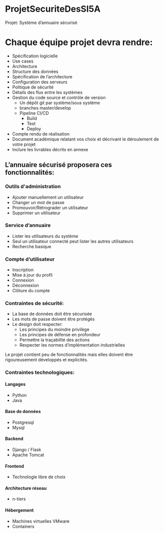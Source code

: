 # ProjetSecuriteDesSI5A
Projet: Système d’annuaire sécurisé

# Chaque équipe projet devra rendre:

- Spécification logicielle
- Use cases
- Architecture
- Structure des données
- Spécification de l’architecture
- Configuration des serveurs
- Politique de sécurité
- Détails des flux entre les systèmes
- Gestion du code source et contrôle de version
  - Un dépôt git par système/sous système
  - branches master/develop
  - Pipeline CI/CD
    - Build
    - Test
    - Deploy
- Compte rendu de réalisation
- Document académique relatant vos choix et décrivant le déroulement de votre projet
- Inclure les livrables décrits en annexe

## L’annuaire sécurisé proposera ces fonctionnalités:

### Outils d'administration
- Ajouter manuellement un utilisateur
- Changer un mot de passe
- Promouvoir/Rétrograder un utilisateur
- Supprimer un utilisateur

### Service d’annuaire
- Lister les utilisateurs du système
- Seul un utilisateur connecté peut lister les autres utilisateurs
- Recherche basique

### Compte d’utilisateur
- Inscription
- Mise à jour du profil
- Connexion
- Déconnexion
- Clôture du compte

### Contraintes de sécurité:
- La base de données doit être sécurisée
- Les mots de passe doivent être protégés
- Le design doit respecter:
  - Les principes du moindre privilège
  - Les principes de défense en profondeur
  - Permettre la traçabilité des actions
  - Respecter les normes d’implémentation industrielles

Le projet contient peu de fonctionnalités mais elles doivent être rigoureusement développés et explicités.

### Contraintes technologiques:

#### Langages
- Python
- Java

#### Base de données
- Postgresql
- Mysql

#### Backend
- Django / Flask
- Apache Tomcat

#### Frontend
- Technologie libre de choix

#### Architecture réseau
- n-tiers

#### Hébergement
- Machines virtuelles VMware
- Containers
